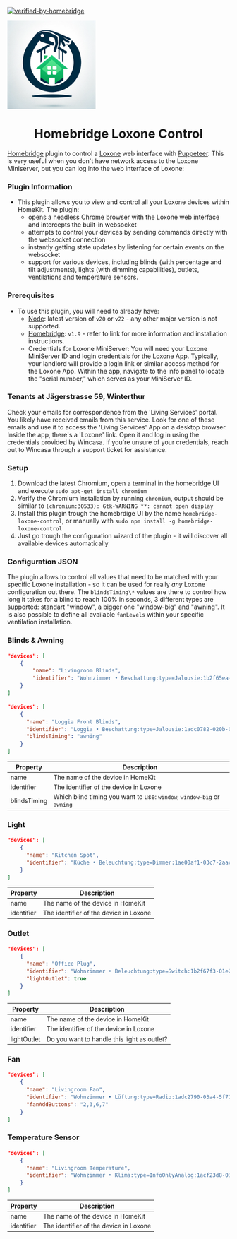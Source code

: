 [![verified-by-homebridge](https://badgen.net/badge/homebridge/verified/purple)](https://github.com/homebridge/homebridge/wiki/Verified-Plugins)

<p align="center" style="display: flex;">
    <img src="assets/logo.png" height="200">
</p>
<span align="center">

# Homebridge Loxone Control

</span>

[Homebridge](https://github.com/homebridge/homebridge) plugin to control a [Loxone](https://www.loxone.com) web interface with [Puppeteer](https://pptr.dev/). This is very useful when you don't have network access to the Loxone Miniserver, but you can log into the web interface of Loxone:

### Plugin Information

- This plugin allows you to view and control all your Loxone devices within HomeKit. The plugin:
  - opens a headless Chrome browser with the Loxone web interface and intercepts the built-in websocket
  - attempts to control your devices by sending commands directly with the websocket connection
  - instantly getting state updates by listening for certain events on the websocket
  - support for various devices, including blinds (with percentage and tilt adjustments), lights (with dimming capabilities), outlets, ventilations and temperature sensors.

### Prerequisites

- To use this plugin, you will need to already have:
  - [Node](https://nodejs.org): latest version of `v20` or `v22` - any other major version is not supported.
  - [Homebridge](https://homebridge.io): `v1.9` - refer to link for more information and installation instructions.
  - Credentials for Loxone MiniServer: You will need your Loxone MiniServer ID and login credentials for the Loxone App. Typically, your landlord will provide a login link or similar access method for the Loxone App. Within the app, navigate to the info panel to locate the "serial number," which serves as your MiniServer ID.

### Tenants at Jägerstrasse 59, Winterthur

Check your emails for correspondence from the 'Living Services' portal. You likely have received emails from this service. Look for one of these emails and use it to access the 'Living Services' App on a desktop browser. Inside the app, there's a 'Loxone' link. Open it and log in using the credentials provided by Wincasa. If you're unsure of your credentials, reach out to Wincasa through a support ticket for assistance.

### Setup

1. Download the latest Chromium, open a terminal in the homebridge UI and execute `sudo apt-get install chromium`
2. Verify the Chromium installation by running `chromium`, output should be similar to `(chromium:30533): Gtk-WARNING **: cannot open display`
3. Install this plugin trough the homebrdige UI by the name `homebridge-loxone-control`, or manually with `sudo npm install -g homebridge-loxone-control`
4. Just go trough the configuration wizard of the plugin - it will discover all available devices automatically

### Configuration JSON

The plugin allows to control all values that need to be matched with your specific Loxone installation - so it can be used for really _any_ Loxone configuration out there. The `blindsTiming\*` values are there to control how long it takes for a blind to reach 100% in seconds, 3 different types are supported: standart "window", a bigger one "window-big" and "awning". It is also possible to define all available `fanLevels` within your specific ventilation installation.

### Blinds & Awning

```json
"devices": [
    {
        "name": "Livingroom Blinds",
        "identifier": "Wohnzimmer • Beschattung:type=Jalousie:1b2f65ea-0188-97df-ffff3270fa7dbe12"
    }
]
```

```json
"devices": [
    {
      "name": "Loggia Front Blinds",
      "identifier": "Loggia • Beschattung:type=Jalousie:1adc0782-020b-0acb-ffff61be6a4d6391",
      "blindsTiming": "awning"
    }
]
```

| Property     | Description                                                            |
| ------------ | ---------------------------------------------------------------------- |
| name         | The name of the device in HomeKit                                      |
| identifier   | The identifier of the device in Loxone                                 |
| blindsTiming | Which blind timing you want to use: `window`, `window-big` or `awning` |

### Light

```json
"devices": [
    {
      "name": "Kitchen Spot",
      "identifier": "Küche • Beleuchtung:type=Dimmer:1ae00af1-03c7-2aac-ffff4fded8e6fa73"
    }
]
```

| Property   | Description                            |
| ---------- | -------------------------------------- |
| name       | The name of the device in HomeKit      |
| identifier | The identifier of the device in Loxone |

### Outlet

```json
"devices": [
    {
      "name": "Office Plug",
      "identifier": "Wohnzimmer • Beleuchtung:type=Switch:1b2f67f3-01e2-210d-ffff62863f934c70",
      "lightOutlet": true
    }
]
```

| Property    | Description                                 |
| ----------- | ------------------------------------------- |
| name        | The name of the device in HomeKit           |
| identifier  | The identifier of the device in Loxone      |
| lightOutlet | Do you want to handle this light as outlet? |

### Fan

```json
"devices": [
    {
      "name": "Livingroom Fan",
      "identifier": "Wohnzimmer • Lüftung:type=Radio:1adc2790-03a4-5f71-ffff549825251d7a",
      "fanAddButtons": "2,3,6,7"
    }
]
```

### Temperature Sensor

```json
"devices": [
    {
      "name": "Livingroom Temperature",
      "identifier": "Wohnzimmer • Klima:type=InfoOnlyAnalog:1acf23d8-03df-100d-ffff549825251d7a"
    }
]
```

| Property   | Description                            |
| ---------- | -------------------------------------- |
| name       | The name of the device in HomeKit      |
| identifier | The identifier of the device in Loxone |
